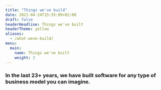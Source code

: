 ```yaml
---
title: "Things we've build"
date: 2021-04-24T15:55:09+02:00
draft: false
headerHeadline: Things we've built
headerTheme: yellow
aliases:
  - /what-weve-build/
menu:
  main:
    name: Things we've built
    weight: 2
---
```


### In the last 23+ years, we have built software for any type of business model you can imagine.